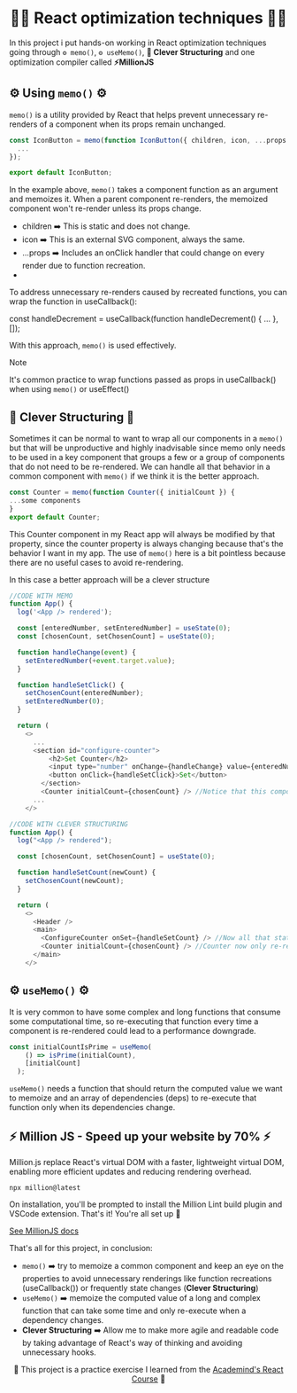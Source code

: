 <h1 align="center">🧙‍♂️ React optimization techniques 🧙‍♂️</h1> 
In this project i put hands-on working in React optimization techniques going through <code>⚙️ memo()</code>, <code>⚙️ useMemo()</code>, <strong>🧩️ Clever Structuring</strong> and one optimization compiler called <strong>⚡️MillionJS</strong>

## ⚙️ Using <code>memo()</code> ⚙️
<code>memo()</code> is a utility provided by React that helps prevent unnecessary re-renders of a component when its props remain unchanged.
```javascript
const IconButton = memo(function IconButton({ children, icon, ...props }) {
  ...
});

export default IconButton;
```

In the example above, <code>memo()</code> takes a component function as an argument and memoizes it. When a parent component re-renders, the memoized component won't re-render unless its props change.
- children ➡️ This is static and does not change.
- icon ➡️ This is an external SVG component, always the same.
- ...props ➡️ Includes an onClick handler that could change on every render due to function recreation.
- 
To address unnecessary re-renders caused by recreated functions, you can wrap the function in useCallback():

  const handleDecrement = useCallback(function handleDecrement() {
    ...
  }, []);

With this approach, <code>memo()</code> is used effectively.

> [!NOTE]
> It's common practice to wrap functions passed as props in useCallback() when using <code>memo()</code> or useEffect()

## 🧩️ <strong>Clever Structuring</strong> 🧩️
Sometimes it can be normal to want to wrap all our components in a <code>memo()</code> but that will be unproductive and highly inadvisable since memo only needs to be used in a key component that groups a few or a group of components that do not need to be re-rendered. We can handle all that behavior in a common component with <code>memo()</code> if we think it is the better approach.
```javascript
const Counter = memo(function Counter({ initialCount }) {
...some components
}
export default Counter;
```
This Counter component in my React app will always be modified by that property, since the counter property is always changing because that's the behavior I want in my app.
The use of <code>memo()</code> here is a bit pointless because there are no useful cases to avoid re-rendering.

In this case a better approach will be a clever structure

```javascript
//CODE WITH MEMO
function App() {
  log('<App /> rendered');

  const [enteredNumber, setEnteredNumber] = useState(0);
  const [chosenCount, setChosenCount] = useState(0);

  function handleChange(event) {
    setEnteredNumber(+event.target.value);
  }

  function handleSetClick() {
    setChosenCount(enteredNumber);
    setEnteredNumber(0);
  }

  return (
    <>
      ...
      <section id="configure-counter">
          <h2>Set Counter</h2>
          <input type="number" onChange={handleChange} value={enteredNumber} />
          <button onClick={handleSetClick}>Set</button>
        </section>
        <Counter initialCount={chosenCount} /> //Notice that this component is being re-rendered caused that chosenCount prop is changing frequently caused by some state
      ...
    </>
```
```javascript
//CODE WITH CLEVER STRUCTURING
function App() {
  log("<App /> rendered");

  const [chosenCount, setChosenCount] = useState(0);

  function handleSetCount(newCount) {
    setChosenCount(newCount);
  }

  return (
    <>
      <Header />
      <main>
        <ConfigureCounter onSet={handleSetCount} /> //Now all that state behaviour are in a separate component.
        <Counter initialCount={chosenCount} /> //Counter now only re-renders when its props actually change.
      </main>
    </>
```

## ⚙️ <code>useMemo()</code> ⚙️ 
It is very common to have some complex and long functions that consume some computational time, so re-executing that function every time a component is re-rendered could lead to a performance downgrade.
```javascript
const initialCountIsPrime = useMemo(
    () => isPrime(initialCount),
    [initialCount]
  );
```
<code>useMemo()</code> needs a function that should return the computed value we want to memoize and an array of dependencies (deps) to re-execute that function only when its dependencies change.

## ⚡️ Million JS - Speed up your website by 70% ⚡️
Million.js replace React's virtual DOM with a faster, lightweight virtual DOM, enabling more efficient updates and reducing rendering overhead.

<code>npx million@latest</code>

On installation, you'll be prompted to install the Million Lint build plugin and VSCode extension.
That's it! You're all set up 🎉

[See MillionJS docs](https://million.dev/docs)


That's all for this project, in conclusion:
- <code>memo()</code> ➡️ try to memoize a common component and keep an eye on the properties to avoid unnecessary renderings like function recreations (useCallback()) or frequently state changes (<strong>Clever Structuring</strong>)
- <code>useMemo()</code> ➡️ memoize the computed value of a long and complex function that can take some time and only re-execute when a dependency changes.
- <strong>Clever Structuring</strong> ➡️ Allow me to make more agile and readable code by taking advantage of React's way of thinking and avoiding unnecessary hooks.

<p align="center">🌟 This project is a practice exercise I learned from the <a href='https://www.udemy.com/course/react-the-complete-guide-incl-redux/?couponCode=ST7MT110524'>Academind's React Course</a> 🌟</p>
